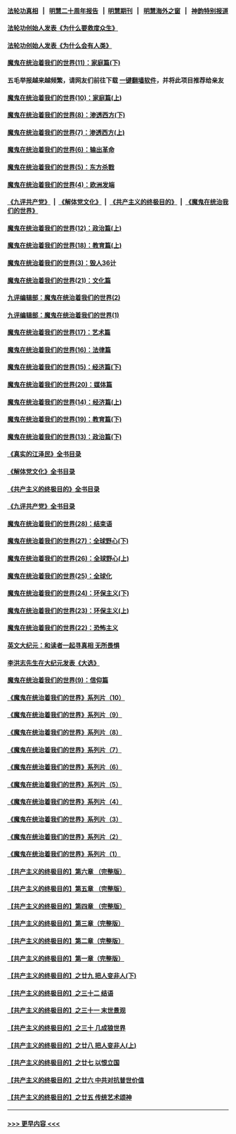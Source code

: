 #### [法轮功真相](https://github.com/gfw-breaker/truth/blob/master/README.md?t=0) &nbsp;&nbsp;|&nbsp;&nbsp; [明慧二十周年报告](https://github.com/gfw-breaker/mh-reports/blob/master/README.md?t=0) &nbsp;&nbsp;|&nbsp;&nbsp;[明慧期刊](https://github.com/gfw-breaker/mh-qikan) &nbsp;&nbsp;|&nbsp;&nbsp; [明慧海外之窗](https://github.com/gfw-breaker/mh-news/blob/master/README.md?t=0) &nbsp;&nbsp;|&nbsp;&nbsp; [神韵特别报道](https://github.com/gfw-breaker/mh-news/blob/master/shenyun.md?t=0)
#### [法轮功创始人发表《为什么要救度众生》](../pages/nsc422/n13975246.md?t=05301243) 
#### [法轮功创始人发表《为什么会有人类》](../pages/nsc422/n13912117.md?t=05301243) 
#### [魔鬼在统治着我们的世界(11)：家庭篇(下)](../pages/nsc422/n10440961.md?t=05301243) 
#### 五毛举报越来越频繁，请网友们前往下载 [一键翻墙软件](https://github.com/gfw-breaker/ssr-accounts)，并将此项目推荐给亲友
#### [魔鬼在统治着我们的世界(10)：家庭篇(上)](../pages/nsc422/n10435448.md?t=05301243) 
#### [魔鬼在统治着我们的世界(8)：渗透西方(下)](../pages/nsc422/n10429603.md?t=05301243) 
#### [魔鬼在统治着我们的世界(7)：渗透西方(上)](../pages/nsc422/n10426013.md?t=05301243) 
#### [魔鬼在统治着我们的世界(6)：输出革命](../pages/nsc422/n10421536.md?t=05301243) 
#### [魔鬼在统治着我们的世界(5)：东方杀戮](../pages/nsc422/n10417707.md?t=05301243) 
#### [魔鬼在统治着我们的世界(4)：欧洲发端](../pages/nsc422/n10414890.md?t=05301243) 
#### [《九评共产党》](https://github.com/begood0513/9ping.md/blob/master/README.md) &nbsp;|&nbsp; [《解体党文化》](../../../../jtdwh.md/blob/master/README.md)  &nbsp;|&nbsp; [《共产主义的终极目的》](../../../../gczydzjmd.md/blob/master/README.md) &nbsp;|&nbsp; [《魔鬼在统治我们的世界》](../../../../mgztzwmdsj.md/blob/master/README.md) 
#### [魔鬼在统治着我们的世界(12)：政治篇(上)](../pages/nsc422/n10444576.md?t=05301243) 
#### [魔鬼在统治着我们的世界(18)：教育篇(上)](../pages/nsc422/n10526970.md?t=05301243) 
#### [魔鬼在统治着我们的世界(3)：毁人36计](../pages/nsc422/n10411583.md?t=05301243) 
#### [魔鬼在统治着我们的世界(21)：文化篇](../pages/nsc422/n10597706.md?t=05301243) 
#### [九评编辑部：魔鬼在统治着我们的世界(2)](../pages/nsc422/n10410036.md?t=05301243) 
#### [九评编辑部：魔鬼在统治着我们的世界(1)](../pages/nsc422/n10406825.md?t=05301243) 
#### [魔鬼在统治着我们的世界(17)：艺术篇](../pages/nsc422/n10499093.md?t=05301243) 
#### [魔鬼在统治着我们的世界(16)：法律篇](../pages/nsc422/n10485969.md?t=05301243) 
#### [魔鬼在统治着我们的世界(15)：经济篇(下)](../pages/nsc422/n10469975.md?t=05301243) 
#### [魔鬼在统治着我们的世界(20)：媒体篇](../pages/nsc422/n10586579.md?t=05301243) 
#### [魔鬼在统治着我们的世界(14)：经济篇(上)](../pages/nsc422/n10457370.md?t=05301243) 
#### [魔鬼在统治着我们的世界(19)：教育篇(下)](../pages/nsc422/n10564808.md?t=05301243) 
#### [魔鬼在统治着我们的世界(13)：政治篇(下)](../pages/nsc422/n10448270.md?t=05301243) 
#### [《真实的江泽民》全书目录](../pages/nsc422/n13721399.md?t=05301243) 
#### [《解体党文化》全书目录](../pages/nsc422/n13721157.md?t=05301243) 
#### [《共产主义的终极目的》全书目录](../pages/nsc422/n13721048.md?t=05301243) 
#### [《九评共产党》全书目录](../pages/nsc422/n13708085.md?t=05301243) 
#### [魔鬼在统治着我们的世界(28)：结束语](../pages/nsc422/n10936246.md?t=05301243) 
#### [魔鬼在统治着我们的世界(27)：全球野心(下)](../pages/nsc422/n10928319.md?t=05301243) 
#### [魔鬼在统治着我们的世界(26)：全球野心(上)](../pages/nsc422/n10900318.md?t=05301243) 
#### [魔鬼在统治着我们的世界(25)：全球化](../pages/nsc422/n10788205.md?t=05301243) 
#### [魔鬼在统治着我们的世界(24)：环保主义(下)](../pages/nsc422/n10695307.md?t=05301243) 
#### [魔鬼在统治着我们的世界(23)：环保主义(上)](../pages/nsc422/n10688613.md?t=05301243) 
#### [魔鬼在统治着我们的世界(22)：恐怖主义](../pages/nsc422/n10614727.md?t=05301243) 
#### [英文大纪元：和读者一起寻真相 无所畏惧](../pages/nsc422/n12542027.md?t=05301243) 
#### [李洪志先生在大纪元发表《大选》](../pages/nsc422/n12534746.md?t=05301243) 
#### [魔鬼在统治着我们的世界(9)：信仰篇](../pages/nsc422/n10432159.md?t=05301243) 
#### [《魔鬼在统治着我们的世界》系列片（10）](../pages/nsc422/n12292670.md?t=05301243) 
#### [《魔鬼在统治着我们的世界》系列片（9）](../pages/nsc422/n12290859.md?t=05301243) 
#### [《魔鬼在统治着我们的世界》系列片（8）](../pages/nsc422/n12287445.md?t=05301243) 
#### [《魔鬼在统治着我们的世界》系列片（7）](../pages/nsc422/n12283425.md?t=05301243) 
#### [《魔鬼在统治着我们的世界》系列片（6）](../pages/nsc422/n12282314.md?t=05301243) 
#### [《魔鬼在统治着我们的世界》系列片（5）](../pages/nsc422/n12281419.md?t=05301243) 
#### [《魔鬼在统治着我们的世界》系列片（4）](../pages/nsc422/n12274024.md?t=05301243) 
#### [《魔鬼在统治着我们的世界》系列片（3）](../pages/nsc422/n12271322.md?t=05301243) 
#### [《魔鬼在统治着我们的世界》系列片（2）](../pages/nsc422/n12269049.md?t=05301243) 
#### [《魔鬼在统治着我们的世界》系列片（1）](../pages/nsc422/n12267575.md?t=05301243) 
#### [【共产主义的终极目的】第六章 （完整版）](../pages/nsc422/n11428913.md?t=05301243) 
#### [【共产主义的终极目的】第五章 （完整版）](../pages/nsc422/n11428912.md?t=05301243) 
#### [【共产主义的终极目的】第四章 （完整版）](../pages/nsc422/n11428907.md?t=05301243) 
#### [【共产主义的终极目的】第三章（完整版）](../pages/nsc422/n11428848.md?t=05301243) 
#### [【共产主义的终极目的】第二章（完整版）](../pages/nsc422/n11428831.md?t=05301243) 
#### [【共产主义的终极目的】第一章（完整版）](../pages/nsc422/n11417651.md?t=05301243) 
#### [【共产主义的终极目的】之廿九 把人变非人(下)](../pages/nsc422/n11344140.md?t=05301243) 
#### [【共产主义的终极目的】之三十二 结语](../pages/nsc422/n11360535.md?t=05301243) 
#### [【共产主义的终极目的】之三十一 末世景观](../pages/nsc422/n11351129.md?t=05301243) 
#### [【共产主义的终极目的】之三十 几成狼世界](../pages/nsc422/n11348280.md?t=05301243) 
#### [【共产主义的终极目的】之廿八 把人变非人(上)](../pages/nsc422/n11340492.md?t=05301243) 
#### [【共产主义的终极目的】之廿七 以恨立国](../pages/nsc422/n11336944.md?t=05301243) 
#### [【共产主义的终极目的】之廿六 中共对抗普世价值](../pages/nsc422/n11324785.md?t=05301243) 
#### [【共产主义的终极目的】之廿五 传统艺术颂神](../pages/nsc422/n11296396.md?t=05301243) 

----
#### [ >>> 更早内容 <<< ](../indexes/nsc422-earlier.md)
